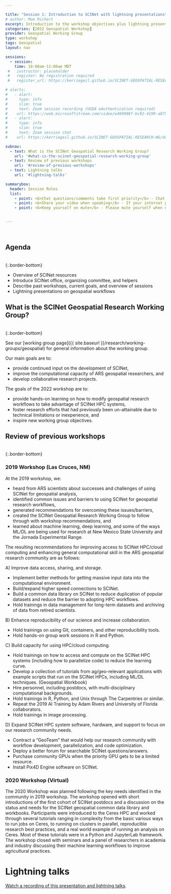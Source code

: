 ```yaml
---

title: "Session 1: Introduction to SCINet with lightning presentations"
# author: Moe Richert
excerpt: Introduction to the workshop objectives plus lightning presentations on geospatial workflows
categories: [2022 Geospatial Workshop]  
provider: Geospatial Working Group
type: workshop
tags: Geospatial
layout: nav

sessions:
  - session: 
    time: 10:00am-11:00am MDT
 #   instructor: placeholder
 #   register: No registration required
 #   register_url: https://kerriegeil.github.io/SCINET-GEOSPATIAL-RESEARCH-WG/

# alerts: 
#   - alert: 
#     type: info
#     slim: true
#     text: Zoom session recording (USDA eAuthentication required)
#    url: https://web.microsoftstream.com/video/e469908f-bc92-4199-a875-21f513c113b2
#   - alert:
#     type: info
#     slim: true
#     text: Zoom session chat
#    url: https://kerriegeil.github.io/SCINET-GEOSPATIAL-RESEARCH-WG/docs/2020-08-25_SCINet-Geospatial-WG_Workshop-Session1-Annual-Meeting_CHAT.txt

subnav:
  - text: What is the SCINet Geospatial Research Working Group?
    url: '#what-is-the-scinet-geospatial-research-working-group'
  - text: Review of previous workshops
    url: '#review-of-previous-workshops'
  - text: Lightning talks
    url: '#lightning-talks'

summarybox:
  header: Session Rules
  list:
    - point: <b>Chat questions/comments take first priority</b> - Chat your question/comments either to everyone (preferred) or to the chat moderator (Ryan Lucas) privately to have your question/comment read out loud anonymously. We will answer chat questions first and call on people who have written in the chat before we take questions from raised hands.
    - point: <b>Share your video when speaking</b> - If your internet plan/connectivity allows, please share your video when speaking.
    - point: <b>Keep yourself on mute</b> - Please mute yourself when not speaking.


---
```


<br>

## Agenda
<br>
{:.border-bottom}

* Overview of SCINet resources
* Introduce SCINet office, organizing committee, and helpers 
* Describe past workshops, current goals, and overview of sessions
* Lightning presentations on geospatial workflows

## What is the SCINet Geospatial Research Working Group?

<br>
{:.border-bottom}

See our [working group page]({{ site.baseurl }}/research/working-groups/geospatial) for general information about the working group. 

Our main goals are to:
* provide continued input on the development of SCINet,
* improve the computational capacity of ARS geospatial researchers, and
* develop collaborative research projects.

The goals of the 2022 workshop are to:
* provide hands-on learning on how to modify geospatial research workflows to take advantage of SCINet HPC systems,
* foster research efforts that had previously been un-attainable due to technical limitations or inexperience, and
* inspire new working group objectives.



## Review of previous workshops

<br>
{:.border-bottom}

### 2019 Workshop (Las Cruces, NM)

At the 2019 workshop, we:
* heard from ARS scientists about successes and challenges of using SCINet for geospatial analysis,
* identified common issues and barriers to using SCINet for geospatial research workflows,
* generated recommendations for overcoming these issues/barriers,
* created the SCINet Geospatial Research Working Group to follow through with workshop recommendations, and
* learned about machine learning, deep learning, and some of the ways ML/DL are being used for research at New Mexico State University and the Jornada Experimental Range.

The resulting recommendations for improving access to SCINet HPC/cloud computing and enhancing general computational skill in the ARS geospatial research community are as follows:

A) Improve data access, sharing, and storage.

* Implement better methods for getting massive input data into the computational environment.
* Build/expand higher speed connections to SCINet.
* Build a common data library on SCINet to reduce duplication of popular datasets and reduce the barrier to adopting HPC workflows.
* Hold trainings in data management for long-term datasets and archiving of data from retired scientists.

B) Enhance reproducibility of our science and increase collaboration.

* Hold trainings on using Git, containers, and other reproducibility tools.
* Hold hands-on group work sessions in R and Python.

C) Build capacity for using HPC/cloud computing.

* Hold trainings on how to access and compute on the SCINet HPC systems (including how to parallelize code) to reduce the learning curve.
* Develop a collection of tutorials from ag/geo-relevant applications with example scripts that run on the SCINet HPCs, including ML/DL techniques. (Geospatial Workbook)
* Hire personnel, including postdocs, with multi-disciplinary computational backgrounds.
* Hold trainings in R, Python, and Unix through The Carpentries or similar.
* Repeat the 2019 AI Training by Adam Rivers and University of Florida collaborators.
* Hold trainings in image processing.

D) Expand SCINet HPC system software, hardware, and support to focus on our research community needs.

* Contract a “GeoTeam” that would help our research community with workflow development, parallelization, and code optimization.
* Deploy a better forum for searchable SCINet questions/answers.
* Purchase community GPUs when the priority GPU gets to be a limited resource.
* Install Pix4D Engine software on SCINet.

### 2020 Workshop (Virtual)

The 2020 Workshop was planned following the key needs identified in the community in 2019 workshop. The workshop opened with short introductions of the first cohort of SCINet postdocs and a discussion on the status and needs for the SCINet geospatial common data library and workbooks. Participants were introduced to the Ceres HPC and worked through several tutorials ranging in complexity from the basic various ways to run jobs on Ceres, to running on clusters in parallel, reproducible research best practices, and a real world example of running an analysis on Ceres. Most of these tutorials were in a Python and JupyterLab framework. The workshop closed with seminars and a panel of researchers in academia and industry discussing their machine learning workflows to improve agricultural practices.


# Lightning talks

[Watch a recording of this presentation and lightning talks](https://web.microsoftstream.com/video/d4cac1a5-bafc-409d-b8fd-fd7127a262a8). 


<br>
